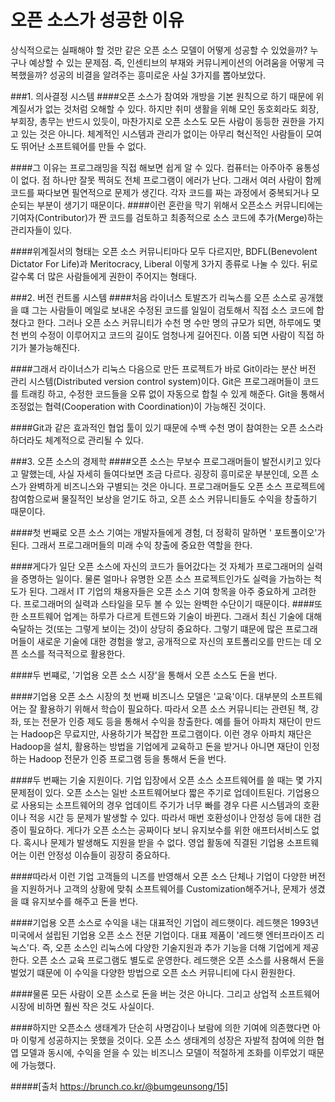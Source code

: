 오픈 소스가 성공한 이유
======================
상식적으로는 실패해야 할 것만 같은 오픈 소스 모델이 어떻게 성공할 수 있었을까? 누구나 예상할 수 있는 문제점. 즉, 인센티브의 부재와 커뮤니케이션의 어려움을 어떻게 극복했을까? 
성공의 비결을 알려주는 흥미로운 사실 3가지를 뽑아보았다.

###1. 의사결정 시스템
####오픈 소스가 참여와 개방을 기본 원칙으로 하기 때문에 위계질서가 없는 것처럼 오해할 수 있다. 하지만 취미 생활을 위해 모인 동호회라도 회장, 부회장, 총무는 반드시 있듯이, 마찬가지로 오픈 소스도 모든 사람이 동등한 권한을 가지고 있는 것은 아니다. 체계적인 시스템과 관리가 없이는 아무리 혁신적인 사람들이 모여도 뛰어난 소프트웨어를 만들 수 없다. 

####그 이유는 프로그래밍을 직접 해보면 쉽게 알 수 있다. 컴퓨터는 아주아주 융통성이 없다. 점 하나만 잘못 찍혀도 전체 프로그램이 에러가 난다. 그래서 여러 사람이 함께 코드를 짜다보면 필연적으로 문제가 생긴다. 각자 코드를 짜는 과정에서 중복되거나 모순되는 부분이 생기기 때문이다. 
####이런 혼란을 막기 위해서 오픈소스 커뮤니티에는 기여자(Contributor)가 짠 코드를 검토하고 최종적으로 소스 코드에 추가(Merge)하는 관리자들이 있다. 

####위계질서의 형태는 오픈 소스 커뮤니티마다 모두 다르지만, BDFL(Benevolent Dictator For Life)과 Meritocracy, Liberal 이렇게 3가지 종류로 나눌 수 있다. 뒤로 갈수록 더 많은 사람들에게 권한이 주어지는 형태다.

###2. 버전 컨트롤 시스템
####처음 라이너스 토발즈가 리눅스를 오픈 소스로 공개했을 떄 그는 사람들이 메일로 보내온 수정된 코드를 일일이 검토해서 직접 소스 코드에 합쳤다고 한다. 그러나 오픈 소스 커뮤니티가 수천 명 수만 명의 규모가 되면, 하루에도 몇 천 번의 수정이 이루어지고 코드의 길이도 엄청나게 길어진다. 이쯤 되면 사람이 직접 하기가 불가능해진다.

####그래서 라이너스가 리눅스 다음으로 만든 프로젝트가 바로 Git이라는 분산 버전 관리 시스템(Distributed version control system)이다. Git은 프로그래머들이 코드를 트래킹 하고, 수정한 코드들을 오류 없이 자동으로 합칠 수 있게 해준다. Git을 통해서 조정없는 협력(Cooperation with Coordination)이 가능해진 것이다.

####Git과 같은 효과적인 협업 툴이 있기 때문에 수백 수천 명이 참여한는 오픈 소스라 하더라도 체계적으로 관리될 수 있다.

###3. 오픈 소스의 경제학
####오픈 소스는 무보수 프로그래머들이 발전시키고 있다고 말했는데, 사실 자세히 들여다보면 조금 다르다. 굉장히 흥미로운 부분인데, 오픈 소스가 완벽하게 비즈니스와 구별되는 것은 아니다. 프로그래머들도 오픈 소스 프로젝트에 참여함으로써 물질적인 보상을 얻기도 하고, 오픈 소스 커뮤니티들도 수익을 창출하기 때문이다.

####첫 번째로 오픈 소스 기여는 개발자들에게 경험, 더 정확히 말하면 ' 포트폴이오'가 된다. 그래서 프로그래머들의 미래 수익 창출에 중요한 역할을 한다.

####게다가 일단 오픈 소스에 자신의 코드가 들어갔다는 것 자체가 프로그래머의 실력을 증명하는 일이다. 물론 얼마나 유명한 오픈 소스 프로젝트인가도 실력을 가늠하는 척도가 된다. 그래서 IT 기업의 채용자들은 오픈 소스 기여 항목을 아주 중요하게 고려한다. 프로그래머의 실력과 스타일을 모두 볼 수 있는 완벽한 수단이기 때문이다.
####또한 소프트웨어 업계는 하루가 다르게 트렌드와 기술이 바뀐다. 그래서 최신 기술에 대해 숙달하는 것(또는 그렇게 보이는 것)이 상당히 중요하다. 그렇기 떄문에 많은 프로그래머들이 새로운 기술에 대한 경험을 쌓고, 공개적으로 자신의 포트폴리오를 만드는 데 오픈 소스를 적극적으로 활용한다.

####두 번쨰로, '기업용 오픈 소스 시장'을 통해서 오픈 소스도 돈을 번다.

####기업용 오픈 소스 시장의 첫 번째 비즈니스 모델은 '교육'이다. 대부분의 소프트웨어는 잘 활용하기 위해서 학습이 필요하다. 따라서 오픈 소스 커뮤니티는 관련된 책, 강좌, 또는 전문가 인증 제도 등을 통해서 수익을 창출한다. 예를 들어 아파치 재단이 만드는 Hadoop은 무료지만, 사용하기가 복잡한 프로그램이다. 이런 경우 아파치 재단은 Hadoop을 설치, 활용하는 방법을 기업에게 교육하고 돈을 받거나 아니면 재단이 인정하는 Hadoop 전문가 인증 프로그램 등을 통해서 돈을 번다.

####두 번째는 기술 지원이다. 기업 입장에서 오픈 소스 소프트웨어를 쓸 때는 몇 가지 문제점이 있다. 오픈 소스는 일반 소프트웨어보다 짧은 주기로 업데이트된다. 기업용으로 사용되는 소프트웨어의 경우 업데이트 주기가 너무 빠를 경우 다른 시스템과의 호환이나 적응 시간 등 문제가 발생할 수 있다. 따라서 매번 호환성이나 안정성 등에 대한 검증이 필요하다. 게다가 오픈 소스는 공짜이다 보니 유지보수를 위한 애프터서비스도 없다. 혹시나 문제가 발생해도 지원을 받을 수 없다. 영업 활동에 직결된 기업용 소프트웨어는 이런 안정성 이슈들이 굉장히 중요하다.

####따라서 이런 기업 고객들의 니즈를 반영해서 오픈 소스 단체나 기업이 다양한 버전을 지원하거나 고객의 상황에 맞춰 소프트웨어를 Customization해주거나, 문제가 생겼을 떄 유지보수를 해주고 돈을 번다.

####기업용 오픈 소스로 수익을 내는 대표적인 기업이 레드햇이다. 레드햇은 1993년 미국에서 설립된 기업용 오픈 소스 전문 기업이다. 대표 제품이 '레드햇 엔터프라이즈 리눅스'다. 즉, 오픈 소스인 리눅스에 다양한 기술지원과 추가 기능을 더해 기업에게 제공한다. 오픈 소스 교육 프로그램도 별도로 운영한다. 레드햇은 오픈 소스를 사용해서 돈을 벌었기 떄문에 이 수익을 다양한 방법으로 오픈 소스 커뮤니티에 다시 환원한다. 

####물론 모든 사람이 오픈 소스로 돈을 버는 것은 아니다. 그리고 상업적 소프트웨어 시장에 비하면 훨씬 작은 것도 사실이다.

####하지만 오픈소스 생태계가 단순히 사명감이나 보람에 의한 기여에 의존했다면 아마 이렇게 성공하지는 못했을 것이다. 오픈 소스 생태계의 성장은 자발적 참여에 의한 협엽 모델과 동시에, 수익을 얻을 수 있는 비즈니스 모델이 적절하게 조화를 이루었기 때문에 가능했다. 

#####[출처 https://brunch.co.kr/@bumgeunsong/15]
